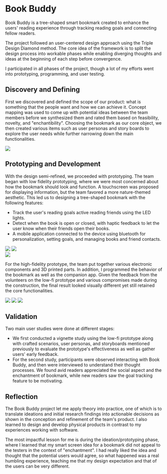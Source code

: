 # Book Buddy

Book Buddy is a tree-shaped smart bookmark created to enhance the users' reading experience through tracking reading goals and connecting fellow readers.

The project followed an user-centered design approach using the Triple Design Diamond method. The core idea of the framework is to split the design process into workable phases while enabling diverging thoughts and ideas at the beginning of each step before convergence.

I participated in all phases of the project, though a lot of my efforts went into prototyping, programming, and user testing.

## Discovery and Defining

First we discovered and defined the scope of our product: what is something that the people want and how we can achieve it. Concept mapping was used to come up with potential ideas between the team members before we synthesized them and rated them based on feasibility, novelty, and "enchantibility". Choosing the bookmark as our core object, we then created various items such as user personas and story boards to explore the user needs while further narrowing down the main functionalities.

<div class="single-img">
    <img src="images/book-buddy/design-ideas-eval.jpg">
</div>

## Prototyping and Development

With the design semi-refined, we proceeded with prototyping. The team began with low fidelity prototyping, where we were most concerned about how the bookmark should look and function. A touchscreen was proposed for displaying information, but the team favored a more nature-themed aesthetic. This led us to designing a tree-shaped bookmark with the following features:

- Track the user's reading goals active reading friends using the LED lights.
- Detect when the book is open or closed, with haptic feedback to let the user know when their friends open their books.
- A mobile application connected to the device using bluetooth for personalization, setting goals, and managing books and friend contacts.

<div class="double-img">
    <img src="images/book-buddy/bookmark-designs.jpg">
    <img src="images/book-buddy/app-lowfi-1.jpg">
</div>

<div class="single-img">
    <img src="images/book-buddy/bookmark-lowfi-1.jpg">
</div>

For the high-fidelity prototype, the team put together various electronic components and 3D printed parts. In addition, I programmed the behavior of the bookmark as well as the companion app. Given the feedback from the volunteers on the low-fi prototype and various compromises made during the construction, the final result looked visually different yet still retained the core functionalities.

<div class="triple-img">
    <img src="images/book-buddy/bookmark-highfi-1.jpg">
    <img src="images/book-buddy/bookmark-highfi-2.jpg">
    <img src="images/book-buddy/web-app-1.png">
</div>

## Validation

Two main user studies were done at different stages:

- We first conducted a vignette study using the low-fi prototype along with crafted scenarios, user personas, and storyboards mentioned previously to evaluate the prototype's effectiveness as well as gather users' early feedback.
- For the second study, participants were observed interacting with Book Buddy, and then were interviewed to understand their thought processes. We found avid readers appreciated the social aspect and the enchantment of bookmark, while new readers saw the goal tracking feature to be motivating.

## Reflection

The Book Buddy project let me apply theory into practice, one of which is to translate ideations and initial research findings into actionable decisions as shown in the conception and refinement of the team's product. I also learned to design and develop physical products in contrast to my experiences working with software.

The most impactful lesson for me is during the ideation/prototyping phase, where I learned that my smart screen idea for a bookmark did not appeal to the testers in the context of "enchantment". I had really liked the idea and thought that the potential users would agree, so what happened was a real humbling experience, teaching me that my design expectation and that of the users can be very different.

